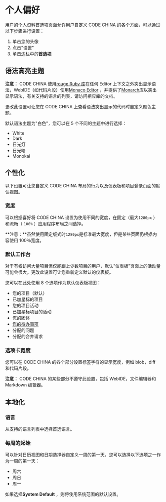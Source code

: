# 个人偏好[](#个人偏好 "Permalink")

用户的个人资料首选项页面允许用户自定义 CODE CHINA 的各个方面，可以通过以下步骤进行设置：

1.  单击您的头像
2.  点击"设置"
3.  单击边栏中的**首选项** 

## 语法高亮主题[](#syntax-highlighting-theme "Permalink")

**注意：** CODE CHINA 使用[rouge Ruby 库](http://rouge.jneen.net/)在任何 Editor 上下文之外突出显示语法，WebIDE（如代码片段）使用[Monaco Editor](https://microsoft.github.io/monaco-editor/) ，并提供了[Monarch](https://microsoft.github.io/monaco-editor/monarch.html)库以突出显示语法，有关支持的语言的列表，请访问相应库的文档。

更改此设置可让您在 CODE CHINA 上查看语法突出显示的代码时自定义颜色主题。

默认语法主题为"白色"，您可以在 5 个不同的主题中进行选择：

*   White
*   Dark
*   日光灯
*   日光暗
*   Monokai

## 个性化[](#behavior "Permalink")

以下设置可让您自定义 CODE CHINA 布局的行为以及仪表板和项目登录页面的默认视图。

### 宽度[](#layout-width "Permalink")

可以根据喜好将 CODE CHINA 设置为使用不同的宽度，在固定（最大`1280px` ）和流畅（ `100%` ）应用程序布局之间选择。

**注意：**虽然使用固定版式时`1280px`是标准最大宽度，但是某些页面仍根据内容使用 100％宽度。

### 默认工作台[](#default-dashboard "Permalink")

对于有权访问大量项目但仅能跟上少数项目的用户，默认"仪表板"页面上的活动量可能会很大。更改此设置可让您重新定义默认的仪表板。

您可以在此处使用 8 个选项作为默认仪表板视图：

*   您的项目（默认）
*   已加星标的项目
*   您的项目活动
*   已加星标项目的活动
*   您的团体
*   [您的待办事项](/docs/user/todo)
*   分配的问题
*   分配的合并请求

### 选项卡宽度[](#tab-width "Permalink")

您可以在 CODE CHINA 的各个部分设置标签字符的显示宽度，例如 blob，diff 和代码片段。

**注意：** CODE CHINA 的某些部分不遵守此设置，包括 WebIDE，文件编辑器和 Markdown 编辑器。

## 本地化[](#localization "Permalink")

### 语言[](#language "Permalink")

从支持的语言列表中选择首选语言。

### 每周的起始[](#first-day-of-the-week "Permalink")

可以针对日历视图和日期选择器自定义一周的第一天，您可以选择以下选项之一作为一周的第一天：

*   周六
*   周日
*   周一

如果选择**System Default** ，则将使用系统范围的默认设置。